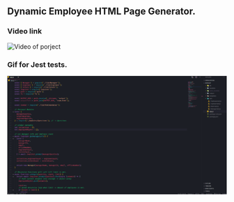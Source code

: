 ## Dynamic Employee HTML Page Generator.

### Video link

![Video of porject](https://youtu.be/oe_cW5Y-cyE)

### Gif for Jest tests.

![Forgot to test in video](/Assets/forgottotest.gif)
